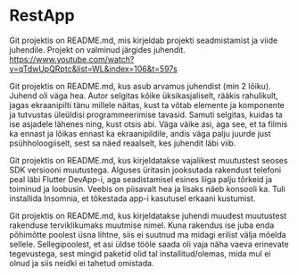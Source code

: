 # RestApp
Git projektis on README.md, mis kirjeldab projekti seadmistamist ja viide juhendile. Projekt on valminud järgides juhendit. https://www.youtube.com/watch?v=qTdwUpQRptc&list=WL&index=106&t=597s

Git projektis on README.md, kus asub arvamus juhendist (min 2 lõiku). 
Juhend oli väga hea. Autor selgitas kõike üksikasjaliselt, rääkis rahulikult, jagas ekraanipilti tänu millele näitas, kust ta võtab elemente ja komponente ja tutvustas üleüldisi programmeerimise tavasid.
Samuti selgitas, kuidas ta ise asjadele lähenes ning, kust otsis abi.
Väga väike asi, aga see, et ta filmis ka ennast ja lõikas ennast ka ekraanipildile, andis väga palju juurde just psühholoogiiselt, sest sa näed reaalselt, kes juhendit läbi viib.

Git projektis on README.md, kus kirjeldatakse vajalikest muutustest seoses SDK versiooni muutustega. 
Alguses üritasin jooksutada rakendust telefoni peal läbi Flutter DevApp-i, aga seadistamisel esines liiga palju tõrkeid ja toiminud ja loobusin. Veebis on piisavalt hea ja lisaks näeb konsooli ka.
Tuli installida Insomnia, et tõkestada app-i kasutusel erkaani kustumist.

Git projektis on README.md, kus kirjeldatakse juhendi muudest muutustest rakenduse terviklikumaks muutmise nimel.
Kuna rakendus ise juba enda põhimõtte poolest üsna lihtne, siis ei suutnud ma midagi erilist välja mõelda sellele. Sellegipoolest, et asi üldse tööle saada oli vaja näha vaeva erinevate tegevustega, sest mingid paketid olid tal installitud/olemas, mida mul ei olnud ja siis neidki ei tahetud omistada.
